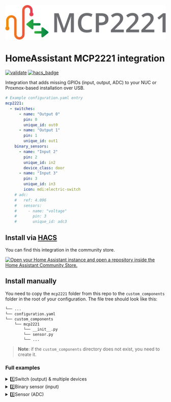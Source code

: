 <p align="center">
  <img src="./images/mcp2221_logo.svg " alt="logo">
</p>

# HomeAssistant MCP2221 integration

[![validate](https://github.com/pilotak/homeassistant-mcp2221/actions/workflows/validate.yaml/badge.svg)](https://github.com/pilotak/homeassistant-mcp2221/actions/workflows/validate.yaml)
[![hacs_badge](https://img.shields.io/badge/HACS-Default-orange.svg)](https://github.com/custom-components/hacs)

Integration that adds missing GPIOs (input, output, ADC) to your NUC or Proxmox-based installation over USB.

```yaml
# Example configuration.yaml entry
mcp2221:
  - switches:
      - name: "Output 0"
        pin: 0
        unique_id: out0
      - name: "Output 1"
        pin: 1
        unique_id: out1
    binary_sensors:
      - name: "Input 2"
        pin: 2
        unique_id: in2
        device_class: door
      - name: "Input 3"
        pin: 3
        unique_id: in3
        icon: mdi:electric-switch
    # adc:
    #   ref: 4.096
    #   sensors:
    #     - name: "voltage"
    #       pin: 3
    #       unique_id: adc3
```

## Install via [HACS](https://github.com/custom-components/hacs)

You can find this integration in the community store.

[![Open your Home Assistant instance and open a repository inside the Home Assistant Community Store.](https://my.home-assistant.io/badges/hacs_repository.svg)](https://my.home-assistant.io/redirect/hacs_repository/?owner=pilotak&repository=homeassistant-mcp2221&category=Integration)

## Install manually

You need to copy the `mcp2221` folder from this repo to the `custom_components` folder in the root of your configuration. The file tree should look like this:

```
└── ...
└── configuration.yaml
└── custom_components
    └── mcp2221
        └── __init__.py
        └── sensor.py
        └── ...
```

> **Note**: if the `custom_components` directory does not exist, you need to create it.

### Full examples

<details>
<summary>1️⃣Switch (output) & multiple devices</summary>
You can also specift multiple device, just adjust the index (`dev`) or even specify different PID/VID

```yaml
mcp2221:
  - dev: 0
    pid: 0x00DD
    vid: 0x04D8
    switches:
      - name: "Output 0"
        pin: 0
        unique_id: output_0_0
        icon: mdi:toggle-switch
  - dev: 1
    switches:
      - name: "Output 0"
        pin: 0
        unique_id: output_1_0
        icon: mdi:toggle-switch
```

</details>

<details>
<summary>2️⃣Binary sensor (input)</summary>
❗Don't leave pin floating

```yaml
mcp2221:
  binary_sensors:
    - name: "Input 1"
      pin: 1
      inverted: True
      unique_id: input_0
      icon: mdi:toggle-switch
      scan_interval: 10
      device_class: door
```

</details>

<details>
<summary>3️⃣Sensor (ADC)</summary>
Only pins GP1-GP3, result is 10-bit (0-1023)

You can also adjust the result, example here is when power supply is 3.3V

```yaml
mcp2221:
  adc:
    ref: "VDD" # or 1.024, 2.048, 4.096
    sensors:
      - name: "Battery voltage"
        pin: 3
        unique_id: battery_voltage
        scan_interval: 50
        icon: mdi:car-battery
        device_class: voltage
        unit_of_measurement: V
        value_template: "{{ value * 3.3 / 1023}}"
```

</details>
